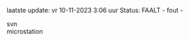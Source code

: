 laatste update: 
vr 10-11-2023  3:06   uur 
Status: FAALT - fout - 
<div class="service R">svn</div><div class="service Y">microstation</div>